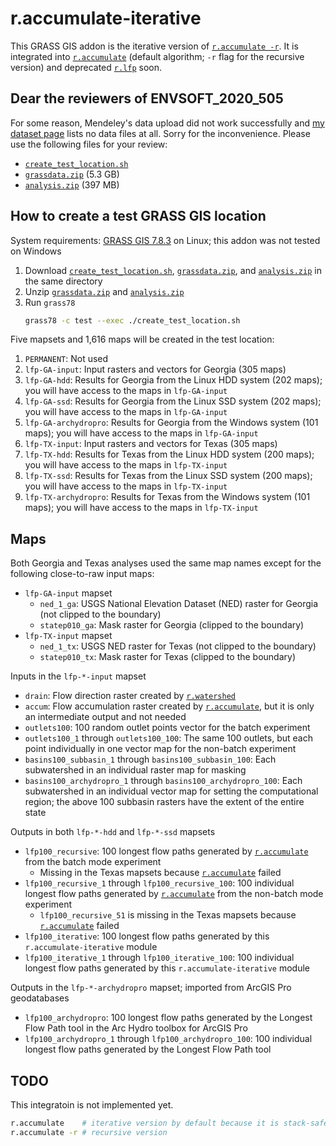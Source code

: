 # r.accumulate-iterative

This GRASS GIS addon is the iterative version of [`r.accumulate -r`](https://grass.osgeo.org/grass78/manuals/addons/r.accumulate.html). It is integrated into [`r.accumulate`](https://grass.osgeo.org/grass78/manuals/addons/r.accumulate.html) (default algorithm; `-r` flag for the recursive version) and deprecated [`r.lfp`](https://grass.osgeo.org/grass78/manuals/addons/r.lfp.html) soon.

## Dear the reviewers of ENVSOFT_2020_505

For some reason, Mendeley's data upload did not work successfully and [my dataset page](https://data.mendeley.com/datasets/4zv566xmvw/draft?a=914c7442-264c-4002-ace8-1bb0426c38d8) lists no data files at all. Sorry for the inconvenience. Please use the following files for your review:
* [`create_test_location.sh`](https://data.isnew.info/lfp/create_test_location.sh)
* [`grassdata.zip`](https://data.isnew.info/lfp/grassdata.zip) (5.3 GB)
* [`analysis.zip`](https://data.isnew.info/lfp/analysis.zip) (397 MB)

## How to create a test GRASS GIS location

System requirements: [GRASS GIS 7.8.3](https://grass.osgeo.org/) on Linux; this addon was not tested on Windows

1. Download [`create_test_location.sh`](https://isnew.info/data/lfp/create_test_location.sh), [`grassdata.zip`](https://isnew.info/data/lfp/grassdata.zip), and [`analysis.zip`](https://isnew.info/data/lfp/analysis.zip) in the same directory
2. Unzip [`grassdata.zip`](https://isnew.info/data/lfp/grassdata.zip) and [`analysis.zip`](https://isnew.info/data/lfp/analysis.zip)
3. Run `grass78`
   ```bash
   grass78 -c test --exec ./create_test_location.sh
   ```

Five mapsets and 1,616 maps will be created in the test location:
1. `PERMANENT`: Not used
2. `lfp-GA-input`: Input rasters and vectors for Georgia (305 maps)
3. `lfp-GA-hdd`: Results for Georgia from the Linux HDD system (202 maps); you will have access to the maps in `lfp-GA-input`
4. `lfp-GA-ssd`: Results for Georgia from the Linux SSD system (202 maps); you will have access to the maps in `lfp-GA-input`
5. `lfp-GA-archydropro`: Results for Georgia from the Windows system (101 maps); you will have access to the maps in `lfp-GA-input`
6. `lfp-TX-input`: Input rasters and vectors for Texas (305 maps)
7. `lfp-TX-hdd`: Results for Texas from the Linux HDD system (200 maps); you will have access to the maps in `lfp-TX-input`
8. `lfp-TX-ssd`: Results for Texas from the Linux SSD system (200 maps); you will have access to the maps in `lfp-TX-input`
9. `lfp-TX-archydropro`: Results for Texas from the Windows system (101 maps); you will have access to the maps in `lfp-TX-input`

## Maps

Both Georgia and Texas analyses used the same map names except for the following close-to-raw input maps:
* `lfp-GA-input` mapset
  * `ned_1_ga`: USGS National Elevation Dataset (NED) raster for Georgia (not clipped to the boundary)
  * `statep010_ga`: Mask raster for Georgia (clipped to the boundary)
* `lfp-TX-input` mapset
  * `ned_1_tx`: USGS NED raster for Texas (not clipped to the boundary)
  * `statep010_tx`: Mask raster for Texas (clipped to the boundary)

Inputs in the `lfp-*-input` mapset
* `drain`: Flow direction raster created by [`r.watershed`](https://grass.osgeo.org/grass78/manuals/r.watershed.html)
* `accum`: Flow accumulation raster created by [`r.accumulate`](https://grass.osgeo.org/grass78/manuals/addons/r.accumulate.html), but it is only an intermediate output and not needed
* `outlets100`: 100 random outlet points vector for the batch experiment
* `outlets100_1` through `outlets100_100`: The same 100 outlets, but each point individually in one vector map for the non-batch experiment
* `basins100_subbasin_1` through `basins100_subbasin_100`: Each subwatershed in an individual raster map for masking
* `basins100_archydropro_1` through `basins100_archydropro_100`: Each subwatershed in an individual vector map for setting the computational region; the above 100 subbasin rasters have the extent of the entire state

Outputs in both `lfp-*-hdd` and `lfp-*-ssd` mapsets
* `lfp100_recursive`: 100 longest flow paths generated by [`r.accumulate`](https://grass.osgeo.org/grass78/manuals/addons/r.accumulate.html) from the batch mode experiment
  * Missing in the Texas mapsets because [`r.accumulate`](https://grass.osgeo.org/grass78/manuals/addons/r.accumulate.html) failed
* `lfp100_recursive_1` through `lfp100_recursive_100`: 100 individual longest flow paths generated by [`r.accumulate`](https://grass.osgeo.org/grass78/manuals/addons/r.accumulate.html) from the non-batch mode experiment
  * `lfp100_recursive_51` is missing in the Texas mapsets because [`r.accumulate`](https://grass.osgeo.org/grass78/manuals/addons/r.accumulate.html) failed
* `lfp100_iterative`: 100 longest flow paths generated by this `r.accumulate-iterative` module
* `lfp100_iterative_1` through `lfp100_iterative_100`: 100 individual longest flow paths generated by this `r.accumulate-iterative` module

Outputs in the `lfp-*-archydropro` mapset; imported from ArcGIS Pro geodatabases
* `lfp100_archydropro`: 100 longest flow paths generated by the Longest Flow Path tool in the Arc Hydro toolbox for ArcGIS Pro
* `lfp100_archydropro_1` through `lfp100_archydropro_100`: 100 individual longest flow paths generated by the Longest Flow Path tool

## TODO

This integratoin is not implemented yet.
```bash
r.accumulate    # iterative version by default because it is stack-safe
r.accumulate -r # recursive version
```
